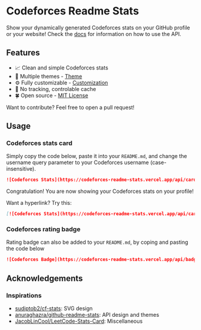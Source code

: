 # Codeforces Readme Stats

Show your dynamically generated Codeforces stats on your GitHub profile or your website!
Check the [docs](https://redheadphone.github.io/Codeforces-readme-stats/) for information on how to use the API.

## Features

- 📈 Clean and simple Codeforces stats
- 🎨 Multiple themes - [Theme](docs/themes.md)
- ⚙️ Fully customizable - [Customization](docs/customization.md)
- 🚫 No tracking, controlable cache
- 🍀 Open source - [MIT License](https://github.com/RedHeadphone/Codeforces-readme-stats/blob/master/LICENSE)

Want to contribute? Feel free to open a pull request!

## Usage

### Codeforces stats card

Simply copy the code below, paste it into your `README.md`, and change the username query parameter to your Codeforces username (case-insensitive).

```md
![Codeforces Stats](https://codeforces-readme-stats.vercel.app/api/card?username=redheadphone)
```

Congratulation! You are now showing your Codeforces stats on your profile!

Want a hyperlink? Try this:

```md
[![Codeforces Stats](https://codeforces-readme-stats.vercel.app/api/card?username=redheadphone)](https://codeforces.com/profile/redheadphone)
```

### Codeforces rating badge

Rating badge can also be added to your `README.md`, by coping and pasting the code below 

```md
![Codeforces Badge](https://codeforces-readme-stats.vercel.app/api/badge?username=redheadphone)
```

## Acknowledgements

### Inspirations

- [sudiptob2/cf-stats](https://github.com/sudiptob2/cf-stats): SVG design
- [anuraghazra/github-readme-stats](https://github.com/anuraghazra/github-readme-stats): API design and themes
- [JacobLinCool/LeetCode-Stats-Card](https://github.com/JacobLinCool/LeetCode-Stats-Card): Miscellaneous